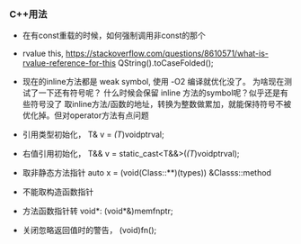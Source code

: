### C++用法
* 在有const重载的时候，如何强制调用非const的那个

* rvalue this, https://stackoverflow.com/questions/8610571/what-is-rvalue-reference-for-this
  QString().toCaseFolded();

* 现在的inline方法都是 weak symbol, 使用 -O2 编译就优化没了。
  为啥现在测试了一下还有符号呢？
  什么时候会保留 inline 方法的symbol呢？似乎还是有些符号没了
  取inline方法/函数的地址，转换为整数做累加，就能保持符号不被优化掉。但对operator方法有点问题

* 引用类型初始化， T& v = *(T*)voidptrval;
* 右值引用初始化， T&& v = static_cast<T&&>(*(T*)voidptrval);

* 取非静态方法指针 auto x = (void(Class::**)(types)) &Classs::method
* 不能取构造函数指针

* 方法函数指针转 void*: (void*&)memfnptr;

* 关闭忽略返回值时的警告， (void)fn();

